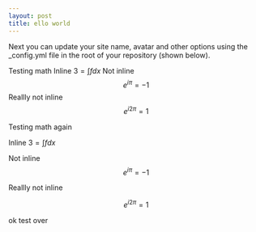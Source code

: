 ```yaml
---
layout: post
title: ello world
---
```


Next you can update your site name, avatar and other options using the _config.yml file in the root of your repository (shown below).

Testing math
Inline $3 = \int fdx$
Not inline $$e^{i\pi}=-1$$
Reallly not inline
$$e^{i2\pi} = 1$$

Testing math again

Inline $3 = \int fdx$

Not inline $$e^{i\pi}=-1$$

Reallly not inline

$$e^{i2\pi} = 1$$

ok test over
